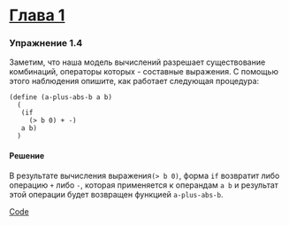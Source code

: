 # [Глава 1](../index.md#Глава-1-Построение-абстракций-с-помощью-процедур)

### Упражнение 1.4
Заметим, что наша модель вычислений разрешает существование комбинаций, операторы которых - составные выражения. С помощью этого наблюдения опишите, как работает следующая процедура:

```racket
(define (a-plus-abs-b a b)
  (
   (if
     (> b 0) + -)
   a b)
  )
```

#### Решение
В результате вычисления выражения`(> b 0)`, форма `if` возвратит либо операцию `+` либо `-`, которая применяется к операндам `a b` и результат этой операции будет возвращен функцией `a-plus-abs-b`.

[Code](../../racket/src/chapter01/1_04.rkt)
